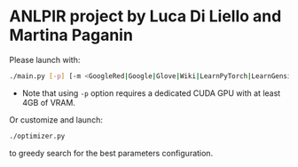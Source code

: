 # ANLPIR project by Luca Di Liello and Martina Paganin

Please launch with:
```bash
./main.py [-p] [-m <GoogleRed|Google|Glove|Wiki|LearnPyTorch|LearnGensim>] [-d <TrecQA|WikiQA>] [-n <CNN|biLSTM|AP-CNN|AP-biLSTM>]
```
* Note that using `-p` option requires a dedicated CUDA GPU with at least 4GB of VRAM.

Or customize and launch:
```bash
./optimizer.py
```
to greedy search for the best parameters configuration.
